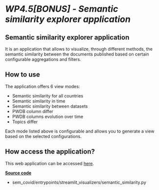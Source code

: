 # *WP4.5[BONUS] - Semantic similarity explorer application*

## **Semantic similarity explorer application**

It is an application that allows to visualize, through different methods, the semantic similarity between the documents published based on certain configurable aggregations and filters.

## **How to use**
The application offers 6 view modes:
- Semantic similarity for all countries
- Semantic similarity in time
- Semantic similarity between datasets
- PWDB column differ
- PWDB columns evolution over time
- Topics differ

Each mode listed above is configurable and allows you to generate a view based on the selected configurations. 

## **How access the application?**
This web application can be accessed [here](http://srv.meaningfy.ws:8505/).

[**Source code**](
https://github.com/meaningfy-ws/sem-covid/blob/main/sem_covid/entrypoints/streamlit_visualizers/semantic_similarity.py)
- sem_covid/entrypoints/streamlit_visualizers/semantic_similarity.py


